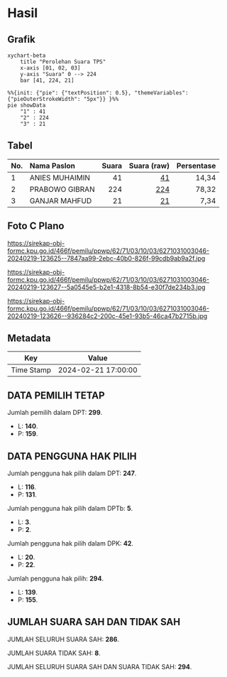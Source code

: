 # Hasil

## Grafik

```mermaid
xychart-beta
    title "Perolehan Suara TPS"
    x-axis [01, 02, 03]
    y-axis "Suara" 0 --> 224
    bar [41, 224, 21]
```

```mermaid
%%{init: {"pie": {"textPosition": 0.5}, "themeVariables": {"pieOuterStrokeWidth": "5px"}} }%%
pie showData
    "1" : 41
    "2" : 224
    "3" : 21
```

## Tabel

| No. | Nama Paslon    | Suara | Suara (raw) | Persentase |
|:--- |:-------------- | -----:| -----------:| ----------:|
| 1   | ANIES MUHAIMIN | 41    | [41][p-1]   | 14,34      |
| 2   | PRABOWO GIBRAN | 224   | [224][p-2]  | 78,32      |
| 3   | GANJAR MAHFUD  | 21    | [21][p-3]   | 7,34       |


[p-1]: https://github.com/gigit-pemilu/pemilu-2024-62-kalimantan-tengah/blob/main/pilpres/hitung-suara/sub/62-kalimantan-tengah/sub/71-kota-palangkaraya/sub/03-jekan-raya/sub/1003-bukit-tunggal/sub/046-tps/sub/paslon-1.txt
[p-2]: https://github.com/gigit-pemilu/pemilu-2024-62-kalimantan-tengah/blob/main/pilpres/hitung-suara/sub/62-kalimantan-tengah/sub/71-kota-palangkaraya/sub/03-jekan-raya/sub/1003-bukit-tunggal/sub/046-tps/sub/paslon-2.txt
[p-3]: https://github.com/gigit-pemilu/pemilu-2024-62-kalimantan-tengah/blob/main/pilpres/hitung-suara/sub/62-kalimantan-tengah/sub/71-kota-palangkaraya/sub/03-jekan-raya/sub/1003-bukit-tunggal/sub/046-tps/sub/paslon-3.txt

## Foto C Plano

https://sirekap-obj-formc.kpu.go.id/466f/pemilu/ppwp/62/71/03/10/03/6271031003046-20240219-123625--7847aa99-2ebc-40b0-826f-99cdb9ab9a2f.jpg

https://sirekap-obj-formc.kpu.go.id/466f/pemilu/ppwp/62/71/03/10/03/6271031003046-20240219-123627--5a0545e5-b2e1-4318-8b54-e30f7de234b3.jpg

https://sirekap-obj-formc.kpu.go.id/466f/pemilu/ppwp/62/71/03/10/03/6271031003046-20240219-123626--936284c2-200c-45e1-93b5-46ca47b2715b.jpg


## Metadata

| Key        | Value               |
| ---------- | ------------------- |
| Time Stamp | 2024-02-21 17:00:00 |


## DATA PEMILIH TETAP

Jumlah pemilih dalam DPT: **299**.
 * L: **140**.
 * P: **159**.

## DATA PENGGUNA HAK PILIH

Jumlah pengguna hak pilih dalam DPT: **247**.
 * L: **116**.
 * P: **131**.

Jumlah pengguna hak pilih dalam DPTb: **5**.
 * L: **3**.
 * P: **2**.

Jumlah pengguna hak pilih dalam DPK: **42**.
 * L: **20**.
 * P: **22**.

Jumlah pengguna hak pilih: **294**.
 * L: **139**.
 * P: **155**.

## JUMLAH SUARA SAH DAN TIDAK SAH

JUMLAH SELURUH SUARA SAH: **286**.

JUMLAH SUARA TIDAK SAH: **8**.

JUMLAH SELURUH SUARA SAH DAN SUARA TIDAK SAH: **294**.



